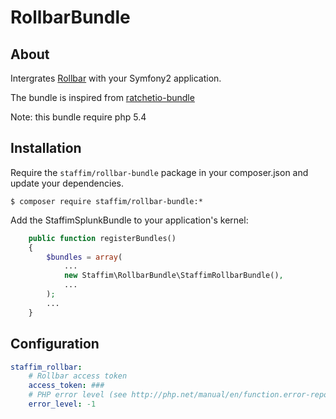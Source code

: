 # RollbarBundle

## About

Intergrates [Rollbar](http://rollbar.com/) with your Symfony2 application.

The bundle is inspired from [ratchetio-bundle](https://github.com/ecoleman/ratchetio-bundle)

Note: this bundle require php 5.4

## Installation

Require the `staffim/rollbar-bundle` package in your composer.json and update your dependencies.

    $ composer require staffim/rollbar-bundle:*

Add the StaffimSplunkBundle to your application's kernel:

```php
    public function registerBundles()
    {
        $bundles = array(
            ...
            new Staffim\RollbarBundle\StaffimRollbarBundle(),
            ...
        );
        ...
    }
```

## Configuration

```yml
staffim_rollbar:
    # Rollbar access token
    access_token: ###
    # PHP error level (see http://php.net/manual/en/function.error-reporting.php)
    error_level: -1
```
